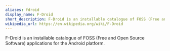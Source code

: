 ```yaml
---
aliases: fdroid
display_name: F-Droid
short_description: F-Droid is an installable catalogue of FOSS (Free and Open Source Software) applications for the Android platform.
wikipedia_url: https://en.wikipedia.org/wiki/F-Droid
---
```

F-Droid is an installable catalogue of FOSS (Free and Open Source Software) applications for the Android platform.

